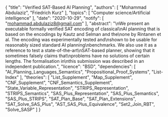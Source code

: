 {
    "title": "Verified SAT-Based AI Planning",
    "authors": [
        "Mohammad Abdulaziz",
        "Friedrich Kurz"
    ],
    "topics": [
        "Computer science/Artificial intelligence"
    ],
    "date": "2020-10-29",
    "notify": [
        "mohammad.abdulaziz8@gmail.com"
    ],
    "abstract": "\nWe present an executable formally verified SAT encoding of classical\nAI planning that is based on the encodings by Kautz and Selman and the\none by Rintanen et al. The encoding was experimentally tested and\nshown to be usable for reasonably sized standard AI planning\nbenchmarks. We also use it as a reference to test a state-of-the-art\nSAT-based planner, showing that it sometimes falsely claims that\nproblems have no solutions of certain lengths. The formalisation in\nthis submission was described in an independent publication.",
    "licence": "BSD",
    "dependencies": [
        "AI_Planning_Languages_Semantics",
        "Propositional_Proof_Systems",
        "List-Index"
    ],
    "theories": [
        "List_Supplement",
        "Map_Supplement",
        "CNF_Supplement",
        "CNF_Semantics_Supplement",
        "State_Variable_Representation",
        "STRIPS_Representation",
        "STRIPS_Semantics",
        "SAS_Plus_Representation",
        "SAS_Plus_Semantics",
        "SAS_Plus_STRIPS",
        "SAT_Plan_Base",
        "SAT_Plan_Extensions",
        "SAT_Solve_SAS_Plus",
        "AST_SAS_Plus_Equivalence",
        "Set2_Join_RBT",
        "Solve_SASP"
    ]
}